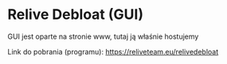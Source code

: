 # Relive Debloat (GUI)
GUI jest oparte na stronie www, tutaj ją właśnie hostujemy

Link do pobrania (programu): https://reliveteam.eu/relivedebloat
